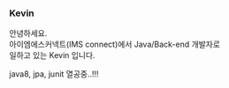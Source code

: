### Kevin

안녕하세요.   
아이엠에스커넥트(IMS connect)에서 Java/Back-end 개발자로    
일하고 있는 Kevin 입니다.

java8, jpa, junit 열공중..!!!
